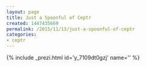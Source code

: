 ```yaml
---
layout: page
title: Just a Spoonful of Ceptr
created: 1447435669
permalink: /2015/11/13/just-a-spoonful-of-ceptr
categories:
- ceptr
---
```

{% include _prezi.html id='y_7109dt0gzj' name='' %}
